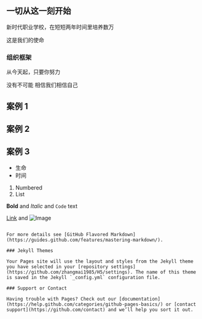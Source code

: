 ## 一切从这一刻开始

新时代职业学校，在短短两年时间里培养数万

这是我们的使命

### 组织框架

从今天起，只要你努力

没有不可能
相信我们相信自己

## 案例 1
## 案例 2
## 案例 3

- 生命
- 时间

1. Numbered
2. List

**Bold** and _Italic_ and `Code` text

[Link](url) and ![Image](src)
```

For more details see [GitHub Flavored Markdown](https://guides.github.com/features/mastering-markdown/).

### Jekyll Themes

Your Pages site will use the layout and styles from the Jekyll theme you have selected in your [repository settings](https://github.com/zhangmai1985/H5/settings). The name of this theme is saved in the Jekyll `_config.yml` configuration file.

### Support or Contact

Having trouble with Pages? Check out our [documentation](https://help.github.com/categories/github-pages-basics/) or [contact support](https://github.com/contact) and we’ll help you sort it out.
